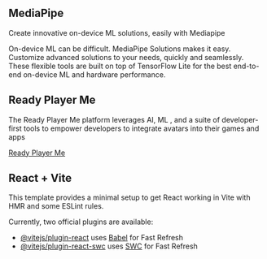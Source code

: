 ## MediaPipe

Create innovative on-device ML solutions, easily with Mediapipe

On-device ML can be difficult. MediaPipe Solutions makes it easy. Customize advanced solutions to your needs, quickly and seamlessly. These flexible tools are built on top of TensorFlow Lite for the best end-to-end on-device ML and hardware performance.

## Ready Player Me

The Ready Player Me platform leverages AI, ML , and a suite of developer-first tools to empower developers to integrate avatars into their games and apps

[Ready Player Me](https://readyplayer.me/)

## React + Vite

This template provides a minimal setup to get React working in Vite with HMR and some ESLint rules.

Currently, two official plugins are available:

- [@vitejs/plugin-react](https://github.com/vitejs/vite-plugin-react/blob/main/packages/plugin-react/README.md) uses [Babel](https://babeljs.io/) for Fast Refresh
- [@vitejs/plugin-react-swc](https://github.com/vitejs/vite-plugin-react-swc) uses [SWC](https://swc.rs/) for Fast Refresh
